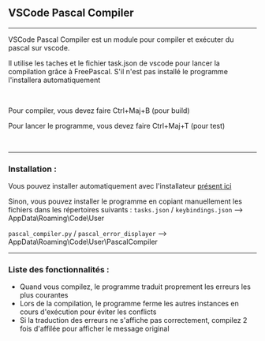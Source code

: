 ## VSCode Pascal Compiler

---

VSCode Pascal Compiler est un module pour compiler et exécuter du pascal sur 
vscode.

Il utilise les taches et le fichier task.json de vscode pour lancer la 
compilation grâce à FreePascal. S'il n'est pas installé le programme 
l'installera automatiquement

<br>

Pour compiler, vous devez faire Ctrl+Maj+B (pour build)

Pour lancer le programme, vous devez faire Ctrl+Maj+T (pour test)

<br>

---
### Installation :

Vous pouvez installer automatiquement avec l'installateur
[présent ici](https://github.com/teo-ldsm/VSCode_Pascal_Compiler/realeases/latest)

Sinon, vous pouvez installer le programme en copiant manuellement les 
fichiers dans les répertoires suivants :
```tasks.json``` / ```keybindings.json``` --> 
AppData\Roaming\Code\User

```pascal_compiler.py``` / ```pascal_error_displayer``` --> 
AppData\Roaming\Code\User\PascalCompiler

---

### Liste des fonctionnalités :

- Quand vous compilez, le programme traduit proprement les erreurs les plus 
  courantes
- Lors de la compilation, le programme ferme les autres instances en cours 
  d'exécution pour éviter les conflicts
- Si la traduction des erreurs ne s'affiche pas correctement, compilez 2 
  fois d'affilée pour afficher le message original 
